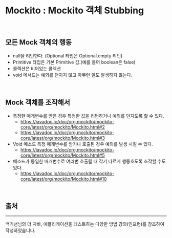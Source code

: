# Mockito : Mockito 객체 Stubbing

<br>

## 모든 Mock 객체의 행동
-  null을 리턴한다. (Optional 타입은 Optional.empty 리턴)
-  Primitive 타입은 기본 Primitive 값.(예를 들어 boolean은 false)
-  콜렉션은 비어있는 콜렉션
-  void 메서드는 예외를 던지지 않고 아무런 일도 발생하지 않는다.

<br>

## Mock 객체를 조작해서
- 특정한 매개변수를 받은 경우 특정한 값을 리턴하거나 예외를 던지도록 할 수 있다.
    - https://javadoc.io/doc/org.mockito/mockito-core/latest/org/mockito/Mockito.html#2
    - https://javadoc.io/doc/org.mockito/mockito-core/latest/org/mockito/Mockito.html#3
- Void 메소드 특정 매개변수를 받거나 호출된 경우 예외를 발생 시킬 수 있다. 
    - https://javadoc.io/doc/org.mockito/mockito-core/latest/org/mockito/Mockito.html#5
- 메소드가 동일한 매개변수로 여러번 호출될 때 각기 다르게 행동호도록 조작할 수도 있다.
    - https://javadoc.io/doc/org.mockito/mockito-core/latest/org/mockito/Mockito.html#10

<br>

## 출처 
---
백기선님의 더 자바, 애플리케이션을 테스트하는 다양한 방법 강의(인프런)를 참조하여 작성하였습니다.